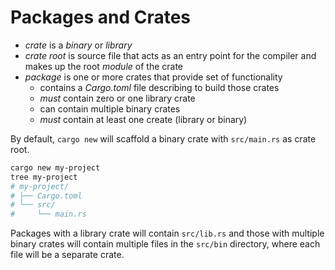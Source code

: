 # Packages and Crates

- _crate_ is a _binary_ or _library_
- _crate root_ is source file that acts as an entry point for the compiler and makes up the
  root _module_ of the crate
- _package_ is one or more crates that provide set of functionality
  - contains a _Cargo.toml_ file describing to build those crates
  - _must_ contain zero or one library crate
  - can contain multiple binary crates
  - _must_ contain at least one create (library or binary)

By default, `cargo new` will scaffold a binary crate with `src/main.rs` as crate root.

```sh
cargo new my-project
tree my-project
# my-project/
# ├── Cargo.toml
# └── src/
#     └── main.rs
```

Packages with a library crate will contain `src/lib.rs` and those with multiple binary
crates will contain multiple files in the `src/bin` directory, where each file will be
a separate crate.
